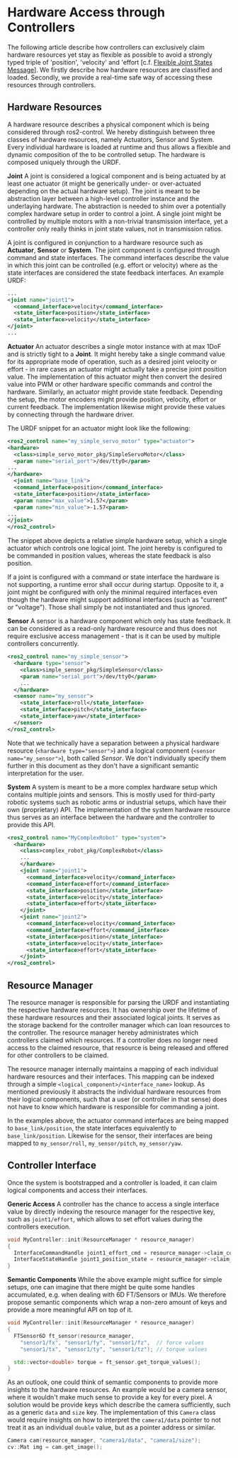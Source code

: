 # Hardware Access through Controllers

The following article describe how controllers can exclusively claim hardware resources yet stay as flexible as possible to avoid a strongly typed triple of 'position', 'velocity' and 'effort [c.f. [Flexible Joint States Message](https://github.com/ros-controls/roadmap/blob/master/design_drafts/flexible_joint_states_msg.md)].
We firstly describe how hardware resources are classified and loaded.
Secondly, we provide a real-time safe way of accessing these resources through controllers.

## Hardware Resources
A hardware resource describes a physical component which is being considered through ros2-control.
We hereby distinguish between three classes of hardware resources, namely Actuators, Sensor and System.
Every individual hardware is loaded at runtime and thus allows a flexible and dynamic composition of the to be controlled setup.
The hardware is composed uniquely through the URDF.

**Joint**
A joint is considered a logical component and is being actuated by at least one actuator (it might be generically under- or over-actuated depending on the actual hardware setup).
The joint is meant to be abstraction layer between a high-level controller instance and the underlaying hardware.
The abstraction is needed to shim over a potentially complex hardware setup in order to control a joint.
A single joint might be controlled by multiple motors with a non-trivial transmission interface, yet a controller only really thinks in joint state values, not in transmission ratios.

A joint is configured in conjunction to a hardware resource such as **Actuator**, **Sensor** or **System**.
The joint component is configured through command and state interfaces.
The command interfaces describe the value in which this joint can be controlled (e.g. effort or velocity) where as the state interfaces are considered the state feedback interfaces.
An example URDF:
```xml
...
<joint name="joint1">
  <command_interface>velocity</command_interface>
  <state_interface>position</state_interface>
  <state_interface>velocity</state_interface>
</joint>
...
```

**Actuator**
An actuator describes a single motor instance with at max 1DoF and is strictly tight to a **Joint**.
It might hereby take a single command value for its appropriate mode of operation, such as a desired joint velocity or effort - in rare cases an actuator might actually take a precise joint position value.
The implementation of this actuator might then convert the desired value into PWM or other hardware specific commands and control the hardware.
Similarly, an actuator might provide state feedback.
Depending the setup, the motor encoders might provide position, velocity, effort or current feedback.
The implementation likewise might provide these values by connecting through the hardware driver.

The URDF snippet for an actuator might look like the following:
```xml
<ros2_control name="my_simple_servo_motor" type="actuator">
<hardware>
  <class>simple_servo_motor_pkg/SimpleServoMotor</class>
  <param name="serial_port">/dev/tty0</param>
...
</hardware>
  <joint name="base_link">
  <command_interface>position</command_interface>
  <state_interface>position</state_interface>
  <param name="max_value">1.57</param>
  <param name="min_value">-1.57<param>
...
</joint>
</ros2_control>
```
The snippet above depicts a relative simple hardware setup, which a single actuator which controls one logical joint.
The joint hereby is configured to be commanded in position values, whereas the state feedback is also position.

If a joint is configured with a command or state interface the hardware is not supporting, a runtime error shall occur during startup.
Opposite to it, a joint might be configured with only the minimal required interfaces even though the hardware might support additional interfaces (such as "current" or "voltage").
Those shall simply be not instantiated and thus ignored.

**Sensor**
A sensor is a hardware component which only has state feedback.
It can be considered as a read-only hardware resource and thus does not require exclusive access management - that is it can be used by multiple controllers concurrently.
```xml
<ros2_control name="my_simple_sensor">
  <hardware type="sensor">
    <class>simple_sensor_pkg/SimpleSensor</class>
    <param name="serial_port">/dev/tty0</param>
    ...
  </hardware>
  <sensor name="my_sensor">
    <state_interface>roll</state_interface>
    <state_interface>pitch</state_interface>
    <state_interface>yaw</state_interface>
  </sensor>
</ros2_control>
```
Note that we technically have a separation between a physical hardware resource (`<hardware type="sensor">`) and a logical component (`<sensor name="my_sensor">`), both called *Sensor*.
We don't individually specify them further in this document as they don't have a significant semantic interpretation for the user.

**System**
A system is meant to be a more complex hardware setup which contains multiple joints and sensors.
This is mostly used for third-party robotic systems such as robotic arms or industrial setups, which have their own (proprietary) API.
The implementation of the system hardware resource thus serves as an interface between the hardware and the controller to provide this API.
```xml
<ros2_control name="MyComplexRobot" type="system">
  <hardware>
    <class>complex_robot_pkg/ComplexRobot</class>
    ...
    </hardware>
    <joint name="joint1">
      <command_interface>velocity</command_interface>
      <command_interface>effort</command_interface>
      <state_interface>position</state_interface>
      <state_interface>velocity</state_interface>
      <state_interface>effort</state_interface>
    </joint>
    <joint name="joint2">
      <command_interface>velocity</command_interface>
      <command_interface>effort</command_interface>
      <state_interface>position</state_interface>
      <state_interface>velocity</state_interface>
      <state_interface>effort</state_interface>
    </joint>
</ros2_control>
```

## Resource Manager
The resource manager is responsible for parsing the URDF and instantiating the respective hardware resources.
It has ownership over the lifetime of these hardware resources and their associated logical joints.
It serves as the storage backend for the controller manager which can loan resources to the controller.
The resource manager hereby administrates which controllers claimed which resources.
If a controller does no longer need access to the claimed resource, that resource is being released and offered for other controllers to be claimed.

The resource manager internally maintains a mapping of each individual hardware resources and their interfaces.
This mapping can be indexed through a simple `<logical_component>/<interface_name>` lookup.
As mentioned previously it abstracts the individual hardware resources from their logical components, such that a user (or controller in that sense) does not have to know which hardware is responsible for commanding a joint.

In the examples above, the actuator command interfaces are being mapped to `base_link/position`, the state interfaces equivalently to `base_link/position`.
Likewise for the sensor, their interfaces are being mapped to `my_sensor/roll`, `my_sensor/pitch`, `my_sensor/yaw`.

## Controller Interface
Once the system is bootstrapped and a controller is loaded, it can claim logical components and access their interfaces.

**Generic Access**
A controller has the chance to access a single interface value by directly indexing the resource manager for the respective key, such as `joint1/effort`, which allows to set effort values during the controllers execution.
```c++
void MyController::init(ResourceManager * resource_manager)
{
  InterfaceCommandHandle joint1_effort_cmd = resource_manager->claim_command_interface("joint1/effort");
  InterfaceStateHandle joint1_position_state = resource_manager->claim_state_interface("joint1/position");
}
```

**Semantic Components**
While the above example might suffice for simple setups, one can imagine that there might be quite some handles accumulated, e.g. when dealing with 6D FT/Sensors or IMUs.
We therefore propose semantic components which wrap a non-zero amount of keys and provide a more meaningful API on top of it.
```c++
void MyController::init(ResourceManager * resource_manager)
{
  FTSensor6D ft_sensor(resource_manager,
    "sensor1/fx", "sensor1/fy", "sensor1/fz",  // force values
    "sensor1/tx", "sensor1/ty", "sensor1/tz"); // torque values

  std::vector<double> torque = ft_sensor.get_torque_values();
}
```

As an outlook, one could think of semantic components to provide more insights to the hardware resources.
An example would be a camera sensor, where it wouldn't make much sense to provide a key for every pixel.
A solution would be provide keys which describe the camera sufficiently, such as a generic `data` and `size` key.
The implementation of this `Camera` class would require insights on how to interpret the `camera1/data` pointer to not treat it as an individual `double` value, but as a pointer address or similar.
```c++
Camera cam(resource_manager, "camera1/data", "camera1/size");
cv::Mat img = cam.get_image();
```
